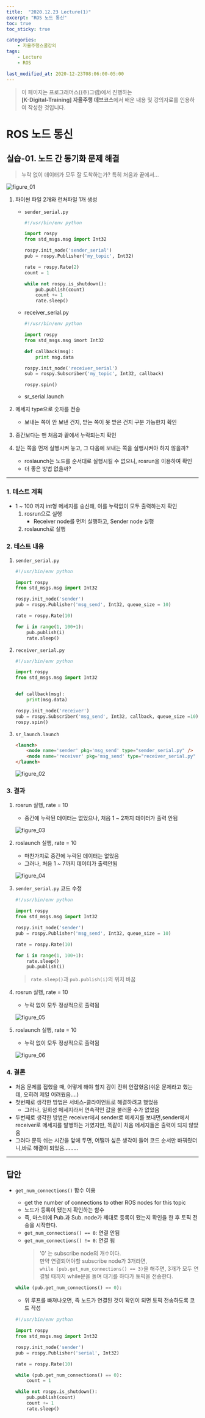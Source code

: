 ```yaml
---
title:  "2020.12.23 Lecture(1)"
excerpt: "ROS 노드 통신"
toc: true
toc_sticky: true

categories:
    - 자율주행스쿨강의
tags:
    - Lecture
    - ROS

last_modified_at: 2020-12-23T08:06:00-05:00
---
```


>이 페이지는 프로그래머스((주)그렙)에서 진행하는\
**[K-Digital-Training] 자율주행 데브코스**에서 배운 내용 및 강의자료를 인용하여 작성한 것입니다.

# ROS 노드 통신
## 실습-01. 노드 간 동기화 문제 해결
>누락 없이 데이터가 모두 잘 도착하는가? 특히 처음과 끝에서...

![figure_01](/assets/images/programmers_imgs/week04_imgs/03/prac_01/figure_01.png)

1. 파이썬 파일 2개와 런처파일 1개 생성
    * `sender_serial.py`
        ```python
        #!/usr/bin/env python

        import rospy
        from std_msgs.msg import Int32

        rospy.init_node('sender_serial')
        pub = rospy.Publisher('my_topic', Int32)

        rate = rospy.Rate(2)
        count = 1

        while not rospy.is_shutdown():
            pub.publish(count)
            count += 1
            rate.sleep()
        ```
    * receiver_serial.py
        ```python
        #!/usr/bin/env python

        import rospy
        from std_msgs.msg imort Int32

        def callback(msg):
            print msg.data

        rospy.init_node('receiver_serial')
        sub = rospy.Subscriber('my_topic', Int32, callback)
        
        rospy.spin()

    * sr_serial.launch

2. 메세지 type으로 숫자를 전송
    * 보내는 쪽이 안 보낸 건지, 받는 쪽이 못 받은 건지 구분 가능한지 확인

3. 중간보다는 맨 처음과 끝에서 누락되는지 확인

4. 받는 쪽을 먼저 실행시켜 놓고, 그 다음에 보내는 쪽을 실행시켜야 하지 않을까?
    * roslaunch는 노드를 순서대로 실행시킬 수 없으니, rosrun을 이용하여 확인
    * 더 좋은 방법 없을까?

---
### 1. 테스트 계획
- 1 ~ 100 까지 int형 메세지를 송신해, 이를 누락없이 모두 출력하는지 확인
    1. rosrun으로 실행
        - Receiver node를 먼저 실행하고, Sender node 실행
    2. roslaunch로 실행

### 2. 테스트 내용
1. `sender_serial.py`
    ```python
    #!/usr/bin/env python

    import rospy
    from std_msgs.msg import Int32

    rospy.init_node('sender')
    pub = rospy.Publisher('msg_send', Int32, queue_size = 10)

    rate = rospy.Rate(10)

    for i in range(1, 100+1):
        pub.publish(i)
        rate.sleep()
    ```
2. `receiver_serial.py`
    ```python
    #!/usr/bin/env python

    import rospy
    from std_msgs.msg import Int32


    def callback(msg):
        print(msg.data)

    rospy.init_node('receiver')
    sub = rospy.Subscriber('msg_send', Int32, callback, queue_size =10)
    rospy.spin()
    ```
3. `sr_launch.launch`
    ```html
    <launch>
        <node name='sender' pkg='msg_send' type="sender_serial.py" />
        <node name='receiver' pkg='msg_send' type="receiver_serial.py" output="screen" />
    </launch>
    ```

    ![figure_02](/assets/images/programmers_imgs/week04_imgs/03/prac_01/figure_02.png)

### 3. 결과
1. rosrun 실행, rate = 10
    - 중간에 누락된 데이터는 없었으나, 처음 1 ~ 2까지 데이터가 출력 안됨
    
    ![figure_03](/assets/images/programmers_imgs/week04_imgs/03/prac_01/figure_03.png)
2. roslaunch 실행, rate = 10
    - 마찬가지로 중간에 누락된 데이터는 없었음
    - 그러나, 처음 1 ~ 7까지 데이터가 출력안됨
    
    ![figure_04](/assets/images/programmers_imgs/week04_imgs/03/prac_01/figure_04.png)
3. `sender_serial.py` 코드 수정
    ```python
    #!/usr/bin/env python

    import rospy
    from std_msgs.msg import Int32

    rospy.init_node('sender')
    pub = rospy.Publisher('msg_send', Int32, queue_size = 10)

    rate = rospy.Rate(10)

    for i in range(1, 100+1):
        rate.sleep()
        pub.publish(i)
    ```
    >`rate.sleep()`과 `pub.publish(i)`의 위치 바꿈
4. rosrun 실행, rate = 10
    - 누락 없이 모두 정상적으로 출력됨

    ![figure_05](/assets/images/programmers_imgs/week04_imgs/03/prac_01/figure_05.png)
5. roslaunch 실행, rate = 10
    - 누락 없이 모두 정상적으로 출력됨

    ![figure_06](/assets/images/programmers_imgs/week04_imgs/03/prac_01/figure_06.png)

### 4. 결론
- 처음 문제를 접했을 때, 어떻게 해야 할지 감이 전혀 안잡혔음(쉬운 문제라고 했는데, 오히려 제일 어려웠음….)
- 첫번째로 생각한 방법은 서비스-클라이언트로 해결하려고 했었음
    - 그러나, 일회성 메세지라서 연속적인 값을 불러올 수가 없었음
- 두번째로 생각한 방법은 receiver에서 sender로 메세지를 보내면,sender에서 receiver로 메세지를 발행하는 거였지만, 똑같이 처음 메세지들은 출력이 되지 않았음
- 그러다 문득 쉬는 시간을 앞에 두면, 어떨까 싶은 생각이 들어 코드 순서만 바꿔줬더니,바로 해결이 되었음………

---

## 답안

- `get_num_connections()` 함수 이용
    - get the number of connections to other ROS nodes for this topic
    - 노드가 등록이 됐는지 확인하는 함수
    - 즉, 마스터에 Pub.과 Sub. node가 제대로 등록이 됐는지 확인을 한 후 토픽 전송을 시작한다.
    - `get_num_connections() == 0`: 연결 안됨
    - `get_num_connections() != 0`: 연결 됨
        >'0' 는 subscribe node의 개수이다.\
        >만약 연결되어야할 subscribe node가 3개라면,\
        >`while (pub.get_num_connections() == 3)`을 해주면, 3개가 모두 연결될 때까지 while문을 돌며 대기를 하다가 토픽을 전송한다.

    ```python
    while (pub.get_num_connections() == 0):
    ```

    - 위 루프를 빠져나오면, 즉 노드가 연결된 것이 확인이 되면 토픽 전송하도록 코드 작성

    ```python
    #!/usr/bin/env python

    import rospy
    from std_msgs.msg import Int32

    rospy.init_node('sender')
    pub = rospy.Publisher('serial', Int32)

    rate = rospy.Rate(10)

    while (pub.get_num_connections() == 0):
        count = 1

    while not rospy.is_shutdown():
        pub.publish(count)
        count += 1
        rate.sleep()
    ```
